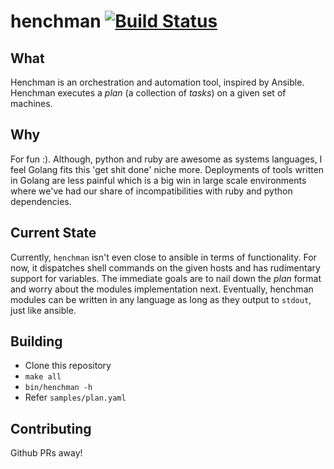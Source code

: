 henchman [![Build Status](https://travis-ci.org/sudharsh/henchman.svg?branch=master)](https://travis-ci.org/sudharsh/henchman)
========

What
----
Henchman is an orchestration and automation tool, inspired by Ansible. Henchman executes a *plan* (a collection of *tasks*) on a given set of machines. 

Why
---
For fun :). Although, python and ruby are awesome as systems languages, I feel Golang fits this 'get shit done' niche more.
Deployments of tools written in Golang are less painful which is a big win in large scale environments where we've had our share of incompatibilities with ruby and python dependencies. 


Current State
-------------
Currently, `henchman` isn't even close to ansible in terms of functionality. For now, it dispatches shell commands on the given hosts and has rudimentary support for variables.
The immediate goals are to nail down the *plan* format and worry about the modules implementation next. Eventually, henchman modules can be written in any language as long as they output to `stdout`, just like ansible.


Building
--------
* Clone this repository
* `make all`
* `bin/henchman -h`
* Refer `samples/plan.yaml`


Contributing
------------
Github PRs away!


